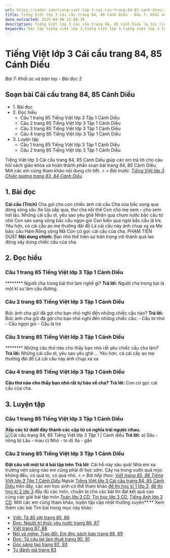 ```yaml
---
url: https://vndoc.com/tieng-viet-lop-3-cai-cau-trang-84-85-canh-dieu-270596
title: Tiếng Việt lớp 3 Cái cầu trang 84, 85 Cánh Diều - Bài 7: Khối óc và bàn tay - Bài đọc 2 - VnDoc.com
date_extracted: 2025-04-08 13:48:38
description: Tiếng Việt lớp 3 Cái cầu trang 84, 85 Cánh Diều là tài liệu hữu ích, giúp học sinh dễ dàng trả lời câu hỏi và làm bài tập Tiếng Việt lớp 3. Mời các em tham khảo Soạn bài Tiếng Việt lớp 3 tập 1.
keywords: bài tập tiếng việt lớp 3,tiếng việt lớp 3,tiếng việt lớp 3 tập 1,bài tập tiếng việt lớp 3 tập 1,tiếng việt 3 tập 1,tiếng việt lớp 3 cánh diều,tiếng việt 3 cánh diều,tiếng việt lớp 3 tập 1 cánh diều,tiếng việt lớp 3 cd,tiếng việt 3 cánh diều tập 1,Cái cầu trang 84,Cái cầu trang 84 tập 1,Cái cầu trang 84 cánh diều,soạn bài Cái cầu trang 84 cánh diều
---
```


# Tiếng Việt lớp 3 Cái cầu trang 84, 85 Cánh Diều
 _Bài 7: Khối óc và bàn tay - Bài đọc 2_
## Soạn bài Cái cầu trang 84, 85 Cánh Diều
  * 1\. Bài đọc
  * 2\. Đọc hiểu 
    * Câu 1 trang 85 Tiếng Việt lớp 3 Tập 1 Cánh Diều
    * Câu 2 trang 85 Tiếng Việt lớp 3 Tập 1 Cánh Diều
    * Câu 3 trang 85 Tiếng Việt lớp 3 Tập 1 Cánh Diều
    * Câu 4 trang 85 Tiếng Việt lớp 3 Tập 1 Cánh Diều
  * 3\. Luyện tập 
    * Câu 1 trang 85 Tiếng Việt lớp 3 Tập 1 Cánh Diều
    * Câu 2 trang 85 Tiếng Việt lớp 3 Tập 1 Cánh Diều

Tiếng Việt lớp 3 Cái cầu trang 84, 85 Cánh Diều giúp các em trả lời cho câu hỏi  sách giáo khoa và hoàn thành phần soạn bài trang 84, 85 Cánh Diều. Mời các em cùng tham khảo nội dung chi tiết.
_> > Bài trước: [Tiếng Việt lớp 3 Chiếc gương trang 83, 84 Cánh Diều](<https://vndoc.com/tieng-viet-lop-3-chiec-guong-trang-83-84-canh-dieu-270590>)_
## **1\. Bài đọc**
**Cái cầu**
**\(Trích\)**
Cha gửi cho con chiếc ảnh cái cầu
Cha vừa bắc xong qua dòng sông sâu
Xe lửa sắp qua, thư cha nói thế
Con cho mẹ xem – cho xem hơi lâu.
Những cái cầu ơi, yêu sao yêu ghê
Nhện qua chum nước bắc cầu tơ nhỏ
Con sáo sang sông bắc cầu ngọn gió
Con kiến qua ngòi bắc cầu lá tre.
Yêu hơn, cả cái cầu ao mẹ thường đãi đỗ
Là cái cầu này ảnh chụp xa xa
Mẹ bảo: cầu Hàm Rồng sông Mã
Con cứ gọi: cái cầu của cha.
PHẠM TIẾN DUẬT
**Nội dung chính:** Bạn nhỏ thể hiện sự trân trọng với thành quả lao động xây dựng chiếc cầu của cha.
## **2\. Đọc hiểu**
### **Câu 1 trang 85 Tiếng Việt lớp 3 Tập 1 Cánh Diều**
******** Người cha trong bài thơ làm nghề gì?
**Trả lời:**
Người cha trong bài là một kĩ sư làm cầu đường.
### **Câu 2 trang 85 Tiếng Việt lớp 3 Tập 1 Cánh Diều**
Bức ảnh cha gửi đã gợi cho bạn nhỏ nghĩ đến những chiếc cầu nào?
**Trả lời:**
Bức ảnh cha gửi đã gợi cho bạn nhỏ nghĩ đến những chiếc cầu:
\- Cầu tơ nhỏ
\- Cầu ngọn gió
\- Cầu lá tre
### **Câu 3 trang 85 Tiếng Việt lớp 3 Tập 1 Cánh Diều**
******** Những câu thơ nào cho thấy bạn nhỏ rất yêu chiếc cầu cha làm?
**Trả lời:**
Những cái cầu ơi, yêu sao yêu ghê
…
Yêu hơn, cả cái cầy ao mẹ thường đãi đỗ
Là cái cầu này ảnh chụp xa xa
### **Câu 4 trang 85 Tiếng Việt lớp 3 Tập 1 Cánh Diều**
**Câu thơ nào cho thấy bạn nhỏ rất tự hào về cha?**
**Trả lời:**
Con cứ gọi: cái cầu của cha.
## **3\. Luyện tập**
### **Câu 1 trang 85 Tiếng Việt lớp 3 Tập 1 Cánh Diều**
**Xếp các từ dưới đây thành các cặp từ có nghĩa trái ngược nhau.**
![Cái cầu trang 84, 85 Tiếng Việt lớp 3 Tập 1 | Cánh diều](https://i.vdoc.vn/data/image/2022/07/11/cai-cau-trang-84-85-129683.png)
**Trả lời:**
a\) Sâu - nông
b\) Lâu - mau
c\) Nhỏ - to
d\) Xa - gần
### **Câu 2 trang 85 Tiếng Việt lớp 3 Tập 1 Cánh Diều**
**Đặt câu với một từ ở bài tập trên**
**Trả lời:**
Cái hồ này sâu quá\!
Nhà em xa trường nên sáng nào em cũng phải đi học sớm.
Cây na trong vườn quả mọc không đều, có quả to, có quả nhỏ.
_> > Bài tiếp theo: [Viết trang 85, 86 Tiếng Việt lớp 3 Tập 1 Cánh Diều](<https://vndoc.com/viet-trang-85-86-tieng-viet-lop-3-tap-1-canh-dieu-270622>)_
Ngoài [Tiếng Việt lớp 3 Cái cầu trang 84, 85 Cánh Diều](<https://vndoc.com/tieng-viet-lop-3-cai-cau-trang-84-85-canh-dieu-270596>) trên đây, các em học sinh có thể tham khảo [đề thi học kì 1 lớp 3](<https://vndoc.com/de-thi-hoc-ki-1-lop3>), [đề thi học kì 2 lớp 3](<https://vndoc.com/de-thi-hoc-ki-2-lop3>) đầy đủ các môn, chuẩn bị cho các bài thi đạt kết quả cao cùng các giải bài tập môn [Toán lớp 3 CD](<https://vndoc.com/toan-lop-3-cd>), [Tin học lớp 3 CD](<https://vndoc.com/tin-hoc-lop-3-cd>), [Tiếng Anh lớp 3 CD](<https://vndoc.com/tieng-anh-lop-3-cd>). Mời các em cùng tham khảo, luyện tập cập nhật thường xuyên**.**
Xem thêm các bài Tìm bài trong mục này khác:
  * [Viết: Tả đồ vật trang 85, 86](</viet-trang-85-86-tieng-viet-lop-3-tap-1-canh-dieu-270622>)
  * [Đọc: Người trí thức yêu nước trang 86, 87](</tieng-viet-lop-3-nguoi-tri-thuc-yeu-nuoc-trang-86-87-canh-dieu-270628>)
  * [Viết trang 87, 88](</viet-trang-87-88-tieng-viet-lop-3-tap-1-canh-dieu-270637>)
  * [Nói và nghe: Trao đổi: Em đọc sách báo trang 88, 89](</tieng-viet-lop-3-em-doc-sach-bao-trang-88-89-canh-dieu-270655>)
  * [Đọc: Từ cậu bé làm thuê trang 90, 91](</tieng-viet-lop-3-tu-cau-be-lam-thue-trang-90-91-canh-dieu-270669>)
  * [Góc sáng tạo trang 92, 93](</goc-sang-tao-trang-92-93-tieng-viet-lop-3-tap-1-canh-dieu-270670>)
  * [Tự đánh giá trang 93](</tu-danh-gia-trang-93-tieng-viet-lop-3-tap-1-canh-dieu-270672>)

